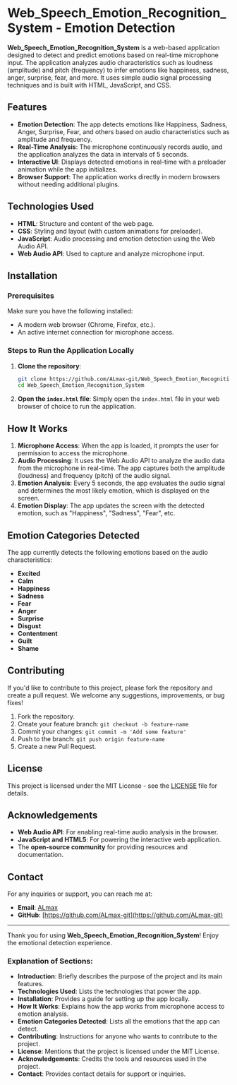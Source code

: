 # Web_Speech_Emotion_Recognition_System - Emotion Detection

**Web_Speech_Emotion_Recognition_System** is a web-based application designed to detect and predict emotions based on real-time microphone input. The application analyzes audio characteristics such as loudness (amplitude) and pitch (frequency) to infer emotions like happiness, sadness, anger, surprise, fear, and more. It uses simple audio signal processing techniques and is built with HTML, JavaScript, and CSS.

## Features

- **Emotion Detection**: The app detects emotions like Happiness, Sadness, Anger, Surprise, Fear, and others based on audio characteristics such as amplitude and frequency.
- **Real-Time Analysis**: The microphone continuously records audio, and the application analyzes the data in intervals of 5 seconds.
- **Interactive UI**: Displays detected emotions in real-time with a preloader animation while the app initializes.
- **Browser Support**: The application works directly in modern browsers without needing additional plugins.

## Technologies Used

- **HTML**: Structure and content of the web page.
- **CSS**: Styling and layout (with custom animations for preloader).
- **JavaScript**: Audio processing and emotion detection using the Web Audio API.
- **Web Audio API**: Used to capture and analyze microphone input.

## Installation

### Prerequisites

Make sure you have the following installed:

- A modern web browser (Chrome, Firefox, etc.).
- An active internet connection for microphone access.

### Steps to Run the Application Locally

1. **Clone the repository**:
   ```bash
   git clone https://github.com/ALmax-git/Web_Speech_Emotion_Recognition_System.git
   cd Web_Speech_Emotion_Recognition_System
   ```

2. **Open the `index.html` file**:
   Simply open the `index.html` file in your web browser of choice to run the application.

## How It Works

1. **Microphone Access**: When the app is loaded, it prompts the user for permission to access the microphone.
2. **Audio Processing**: It uses the Web Audio API to analyze the audio data from the microphone in real-time. The app captures both the amplitude (loudness) and frequency (pitch) of the audio signal.
3. **Emotion Analysis**: Every 5 seconds, the app evaluates the audio signal and determines the most likely emotion, which is displayed on the screen.
4. **Emotion Display**: The app updates the screen with the detected emotion, such as "Happiness", "Sadness", "Fear", etc.

## Emotion Categories Detected

The app currently detects the following emotions based on the audio characteristics:

- **Excited**
- **Calm**
- **Happiness**
- **Sadness**
- **Fear**
- **Anger**
- **Surprise**
- **Disgust**
- **Contentment**
- **Guilt**
- **Shame**

## Contributing

If you'd like to contribute to this project, please fork the repository and create a pull request. We welcome any suggestions, improvements, or bug fixes!

1. Fork the repository.
2. Create your feature branch: `git checkout -b feature-name`
3. Commit your changes: `git commit -m 'Add some feature'`
4. Push to the branch: `git push origin feature-name`
5. Create a new Pull Request.

## License

This project is licensed under the MIT License - see the [LICENSE](LICENSE) file for details.

## Acknowledgements

- **Web Audio API**: For enabling real-time audio analysis in the browser.
- **JavaScript and HTML5**: For powering the interactive web application.
- The **open-source community** for providing resources and documentation.

## Contact

For any inquiries or support, you can reach me at:

- **Email**: [ALmax](mailto:alimustaphashettima@gmail.com)
- **GitHub**: [https://github.com/ALmax-git](https://github.com/ALmax-git)

---

Thank you for using **Web_Speech_Emotion_Recognition_System**! Enjoy the emotional detection experience.


### Explanation of Sections:

- **Introduction**: Briefly describes the purpose of the project and its main features.
- **Technologies Used**: Lists the technologies that power the app.
- **Installation**: Provides a guide for setting up the app locally.
- **How It Works**: Explains how the app works from microphone access to emotion analysis.
- **Emotion Categories Detected**: Lists all the emotions that the app can detect.
- **Contributing**: Instructions for anyone who wants to contribute to the project.
- **License**: Mentions that the project is licensed under the MIT License.
- **Acknowledgements**: Credits the tools and resources used in the project.
- **Contact**: Provides contact details for support or inquiries.

